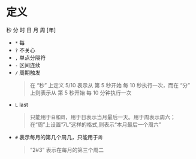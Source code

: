 # 定义
秒 分 时 日 月 周 [年]

- `*` 每
- `?` 不关心
- `,` 单点分隔符
- `-` 区间连续
- `/` 周期触发
  > 在 “秒” 上定义 5/10 表示从 第 5 秒开始 每 10 秒执行一次，而在 “分” 上则表示从 第 5 秒开始 每 10 分钟执行一次
- `L` last
  > 只能用于`日`和`周`，用于日表示当月最后一天。用于周表示周六；在“周”上设置”7L”这样的格式,则表示“本月最后一个周六”
- `#` 表示每月的第几个周几，只能用于`周`
  > ”2#3” 表示在每月的第三个周二
